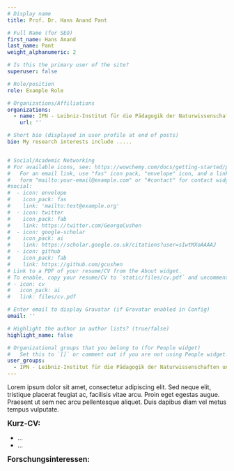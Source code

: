 ```yaml
---
# Display name
title: Prof. Dr. Hans Anand Pant

# Full Name (for SEO)
first_name: Hans Anand
last_name: Pant
weight_alphanumeric: 2

# Is this the primary user of the site?
superuser: false

# Role/position
role: Example Role

# Organizations/Affiliations
organizations:
  - name: IPN - Leibniz-Institut für die Pädagogik der Naturwissenschaften und Mathematik
    url: ''

# Short bio (displayed in user profile at end of posts)
bio: My research interests include .....


# Social/Academic Networking
# For available icons, see: https://wowchemy.com/docs/getting-started/page-builder/#icons
#   For an email link, use "fas" icon pack, "envelope" icon, and a link in the
#   form "mailto:your-email@example.com" or "#contact" for contact widget.
#social:
#  - icon: envelope
#    icon_pack: fas
#    link: 'mailto:test@example.org'
#  - icon: twitter
#    icon_pack: fab
#    link: https://twitter.com/GeorgeCushen
#  - icon: google-scholar
#    icon_pack: ai
#    link: https://scholar.google.co.uk/citations?user=sIwtMXoAAAAJ
#  - icon: github
#    icon_pack: fab
#    link: https://github.com/gcushen
# Link to a PDF of your resume/CV from the About widget.
# To enable, copy your resume/CV to `static/files/cv.pdf` and uncomment the lines below.
# - icon: cv
#   icon_pack: ai
#   link: files/cv.pdf

# Enter email to display Gravatar (if Gravatar enabled in Config)
email: ''

# Highlight the author in author lists? (true/false)
highlight_name: false

# Organizational groups that you belong to (for People widget)
#   Set this to `[]` or comment out if you are not using People widget.
user_groups:
  - IPN - Leibniz-Institut für die Pädagogik der Naturwissenschaften und Mathematik
---
```


Lorem ipsum dolor sit amet, consectetur adipiscing elit. Sed neque elit, tristique placerat feugiat ac, facilisis vitae arcu. Proin eget egestas augue. Praesent ut sem nec arcu pellentesque aliquet. Duis dapibus diam vel metus tempus vulputate.<br>

<big>**Kurz-CV:**</big>
- ...
- ...

<big>**Forschungsinteressen:**</big>
